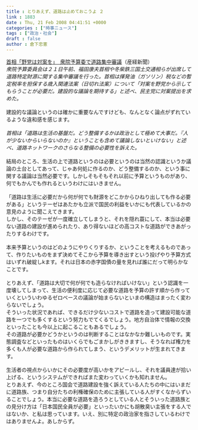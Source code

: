 ```yaml
---
title : とりあえず、道路は止めておこうよ ２
link : 1883
date : Thu, 21 Feb 2008 04:41:51 +0000
categories : ["時事ニュース"]
tags : ["政治・社会"]
draft : false
author : 倉下忠憲
---
```


<A HREF="http://sankei.jp.msn.com/politics/policy/080221/plc0802211122006-n1.htm" TARGET="_blank">首相「野党は対案を」　衆院予算委で道路集中審議</A>（産経新聞）<BR><I>衆院予算委員会は２１日午前、福田康夫首相や冬柴鉄三国土交通相らが出席して道路特定財源に関する集中審議を行った。首相は揮発油（ガソリン）税などの暫定税率を担保する歳入関連法案（日切れ法案）について「対案を野党から示してもらうことが必要だ。建設的な議論を期待する」と述べ、民主党に対案提出を求めた。</I><BR><BR>建設的な議論というのは確かに重要なんですけども、なんとなく論点がずれているような違和感を感じます。<BR><BR><I>首相は「道路は生活の基盤だ。どう整備するかは政治として極めて大事だ。『人が少ないからいらないのか』ということも含めて議論しないといけない」と述べ、道路ネットワークのさらなる整備の必要性を訴えた。</I><BR><BR>結局のところ、生活の上で道路というのは必要というのは当然の認識というか議論の土台としてあって、じゃあ何処に作るのか、どう整備するのか、という事に関する議論は当然必要です。しかしそもそもそれ以前に予算というものがあり、何でもかんでも作れるというわけにはいきません。<BR><BR>「道路は生活に必要だから何が何でも財源をどこかからひねり出しても作る必要がある」というテーゼはあたかも立派で国民の利益をいかにも代表しているかの意見のように聞こえてきます。<BR>しかし、そのテーゼが一度確立してしまうと、それを隠れ蓑にして、本当は必要ない道路の建設が進められたり、あり得ないほどの高コストな道路ができあがったりするわけです。<BR><BR>本来予算というのはどのようにやりくりするか、ということを考えるものであって、作りたいものをまず決めてそこから予算を導き出すという投げやり予算方式はいずれ破綻しkます。それは日本の赤字国債の量を見れば誰にだって明らかなことです。<BR><BR>とりあえず、「道路は大切で何が何でも造らなければいけない」という認識を一度壊してしまって、生活の便利度に応じて必要な道路を予算の許す順から作っていくといういわゆるゼロベースの議論が始まらないといまの構造はまったく変わらないでしょう。<BR>そういった状況であれば、できるだけ少ないコストで道路を造って建設可能な道路を一つでも多くするという努力もでてくるでしょう。地方自治体で情報の交換といったことも今以上に起こることもあるでしょう。<BR>その道路が必要かどうかというのは判断することはなかなか難しいものです。実態調査などといったものはいくらでもごまかしがききますし、そうなれば権力を多くも人が必要な道路から作られてしまう、というデメリットが生まれてきます。<BR><BR>生活者の視点からいかにその必要度が高いかをアピールし、それを議員達が拾い上げる、というシステムができればまた変わっていくかも知れません。<BR>とりあえず、今のところ国会で道路建設を強く訴えている人たちの中にはいまだに道路族、つまり自分たちの利権確保のために主張している人がすくなからずいることでしょう。本当に必要な道路を造ろうとしている人とそういった道路族との見分け方は「日本国民全員が必要」といったいかにも胡散臭い主張をする人ではないか、と私は思っています。いえ、別に特定の政治家を指さしているわけではありませんよ。あしからず。<BR><br><br>
